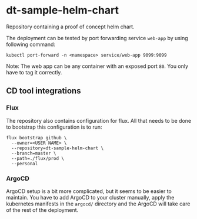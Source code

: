 # dt-sample-helm-chart
Repository containing a proof of concept helm chart.

The deployment can be tested by port forwarding service `web-app` by using following command:

`kubectl port-forward -n <namespace> service/web-app 9099:9099`

Note: The web app can be any container with an exposed port `80`. You only have to tag it correctly.
## CD tool integrations

### Flux
The repository also contains configuration for flux. All that needs to be done to bootstrap this configuration is to run:
```
flux bootstrap github \
  --owner=<USER NAME> \
  --repository=dt-sample-helm-chart \
  --branch=master \
  --path=./flux/prod \
  --personal
```
### ArgoCD
ArgoCD setup is a bit more complicated, but it seems to be easier to maintain. You have to add ArgoCD to your cluster manually, apply the kubernetes manifests in the `argocd/` directory and the ArgoCD will take care of the rest of the deployment.
